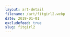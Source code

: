 ```yaml
---
layout: art-detail
filename: /art/fitgirl2.webp
date: 2019-01-01
excludefeed: true
slug: fitgirl2
---
```

